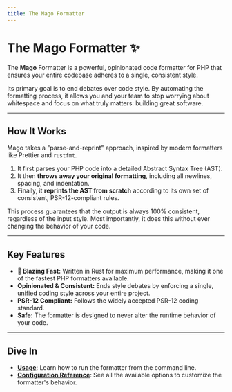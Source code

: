 ```yaml
---
title: The Mago Formatter
---
```


# The Mago Formatter ✨

The **Mago** Formatter is a powerful, opinionated code formatter for PHP that ensures your entire codebase adheres to a single, consistent style.

Its primary goal is to end debates over code style. By automating the formatting process, it allows you and your team to stop worrying about whitespace and focus on what truly matters: building great software.

---

## How It Works

Mago takes a "parse-and-reprint" approach, inspired by modern formatters like Prettier and `rustfmt`.

1.  It first parses your PHP code into a detailed Abstract Syntax Tree (AST).
2.  It then **throws away your original formatting**, including all newlines, spacing, and indentation.
3.  Finally, it **reprints the AST from scratch** according to its own set of consistent, PSR-12-compliant rules.

This process guarantees that the output is always 100% consistent, regardless of the input style. Most importantly, it does this without ever changing the behavior of your code.

---

## Key Features

- **🚀 Blazing Fast:** Written in Rust for maximum performance, making it one of the fastest PHP formatters available.
- **Opinionated & Consistent:** Ends style debates by enforcing a single, unified coding style across your entire project.
- **PSR-12 Compliant:** Follows the widely accepted PSR-12 coding standard.
- **Safe:** The formatter is designed to never alter the runtime behavior of your code.

---

## Dive In

- **[Usage](./usage.md)**: Learn how to run the formatter from the command line.
- **[Configuration Reference](./configuration-reference.md)**: See all the available options to customize the formatter's behavior.

